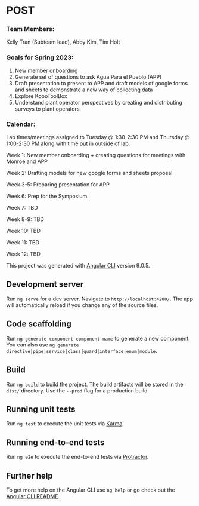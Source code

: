 # POST

### Team Members: 
Kelly Tran (Subteam lead),
Abby Kim,
Tim Holt

### Goals for Spring 2023:
1. New member onboarding
2. Generate set of questions to ask Agua Para el Pueblo (APP)
3. Draft presentation to present to APP and draft models of google forms and sheets to demonstrate a new way of collecting data
4. Explore KoboToolBox
5. Understand plant operator perspectives by creating and distributing surveys to plant operators

### Calendar:
Lab times/meetings assigned to Tuesday @ 1:30-2:30 PM and Thursday @ 1:00-2:30 PM along with time put in outside of lab.

Week 1: New member onboarding + creating questions for meetings with Monroe and APP

Week 2: Drafting models for new google forms and sheets proposal

Week 3-5: Preparing presentation for APP

Week 6: Prep for the Symposium.

Week 7: TBD

Week 8-9: TBD 

Week 10: TBD

Week 11: TBD

Week 12: TBD



This project was generated with [Angular CLI](https://github.com/angular/angular-cli) version 9.0.5.

## Development server

Run `ng serve` for a dev server. Navigate to `http://localhost:4200/`. The app will automatically reload if you change any of the source files.

## Code scaffolding

Run `ng generate component component-name` to generate a new component. You can also use `ng generate directive|pipe|service|class|guard|interface|enum|module`.

## Build

Run `ng build` to build the project. The build artifacts will be stored in the `dist/` directory. Use the `--prod` flag for a production build.

## Running unit tests

Run `ng test` to execute the unit tests via [Karma](https://karma-runner.github.io).

## Running end-to-end tests

Run `ng e2e` to execute the end-to-end tests via [Protractor](http://www.protractortest.org/).

## Further help

To get more help on the Angular CLI use `ng help` or go check out the [Angular CLI README](https://github.com/angular/angular-cli/blob/master/README.md).
